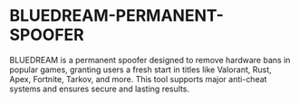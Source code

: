 # BLUEDREAM-PERMANENT-SPOOFER
BLUEDREAM is a permanent spoofer designed to remove hardware bans in popular games, granting users a fresh start in titles like Valorant, Rust, Apex, Fortnite, Tarkov, and more. This tool supports major anti-cheat systems and ensures secure and lasting results.

